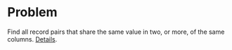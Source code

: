 # Problem

Find all record pairs that share the same value in two, or more, of the same columns.  [Details](https://github.com/JamesBremner/RecordMatcher/wiki/Matching-Record-Pairs).
